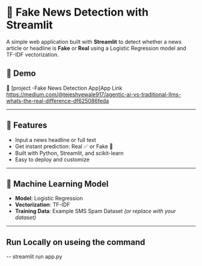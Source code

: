 # 📰 Fake News Detection with Streamlit

A simple web application built with **Streamlit** to detect whether a news article or headline is **Fake** or **Real** using a Logistic Regression model and TF-IDF vectorization.

## 🚀 Demo

🔗 [project -Fake News Detection App]App Link
https://medium.com/@tejeshyewale917/agentic-ai-vs-traditional-llms-whats-the-real-difference-df625086feda


---

## 📌 Features

- Input a news headline or full text
- Get instant prediction: Real ✅ or Fake 🚨
- Built with Python, Streamlit, and scikit-learn
- Easy to deploy and customize

---

## 🧠 Machine Learning Model

- **Model**: Logistic Regression
- **Vectorization**: TF-IDF
- **Training Data**: Example SMS Spam Dataset *(or replace with your dataset)*

---

## Run Locally on useing the command
  --   streamlit run app.py


